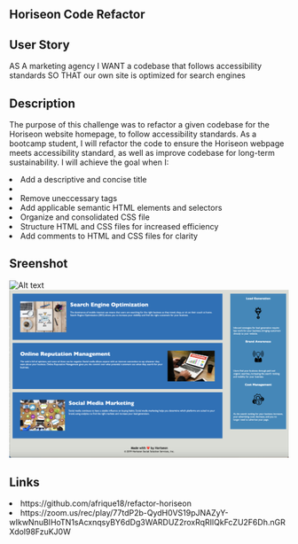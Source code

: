 ## Horiseon Code Refactor
## User Story
AS A marketing agency
I WANT a codebase that follows accessibility standards
SO THAT our own site is optimized for search engines
## Description
The purpose of this challenge was to refactor a given codebase for the Horiseon website homepage, to follow accessibility standards. As a bootcamp student, I will refactor the code to ensure the Horiseon webpage meets accessibility standard, as well as improve codebase for long-term sustainability. I will achieve the goal when I:

<li> Add a descriptive and concise title<li>
<li> Remove uneccessary tags</li>
<li> Add applicable semantic HTML elements and selectors</li>    
<li> Organize and consolidated CSS file</li>  
<li> Structure HTML and CSS files for increased efficiency</li>
<li> Add comments to HTML and CSS files for clarity</li>

## Sreenshot
![Alt text](assets/images/Screenshot%202023-03-23%20at%204.37.47%20PM.png)
![Alt text](assets/images/Screenshot%202023-03-23%20at%204.35.44%20PM.png)
## Links
<li>https://github.com/afrique18/refactor-horiseon</li>
<li>https://zoom.us/rec/play/77tdP2b-QydH0VS19pJNAZyY-wIkwNnuBIHoTN1sAcxnqsyBY6dDg3WARDUZ2roxRqRIlQkFcZU2F6Dh.nGRXdol98FzuKJ0W</li>
